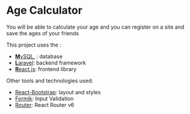 # Age Calculator

You will be able to calculate your age and you can register on a site and save the ages of your friends

This project uses the :

- [**M**ySQL.](https://www.mysql.com/) : database
- [**L**aravel](https://laravel.com/): backend framework
- [**R**eact.js](https://en.reactjs.org/): frontend library

Other tools and technologies used:

- [React-Bootstrap](https://react-bootstrap.github.io/): layout and styles
- [Formik](https://formik.org/): Input Validation
- [Router](https://reactrouter.com/): React Router v6

